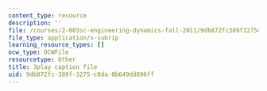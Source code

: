 ```yaml
---
content_type: resource
description: ''
file: /courses/2-003sc-engineering-dynamics-fall-2011/9db872fc389f3275c0da8b649dd896ff_p9DHjoLS3GA.srt
file_type: application/x-subrip
learning_resource_types: []
ocw_type: OCWFile
resourcetype: Other
title: 3play caption file
uid: 9db872fc-389f-3275-c0da-8b649dd896ff
---
```

